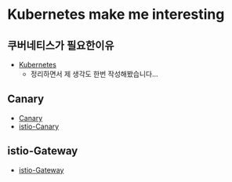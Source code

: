 # Kubernetes make me interesting

## 쿠버네티스가 필요한이유
- [Kubernetes](https://github.com/youyoungnam/kubernetes-implement/tree/main/k8s-preparation)
  - 정리하면서 제 생각도 한번 작성해봤습니다...


## Canary
- [Canary](https://github.com/youyoungnam/kubernetes-implement/tree/main/Canary)
- [istio-Canary](https://github.com/youyoungnam/kubernetes-implement/tree/main/Canary/istio-canary)


## istio-Gateway
- [istio-Gateway](https://github.com/youyoungnam/kubernetes-implement/tree/main/Istio-gateway)
